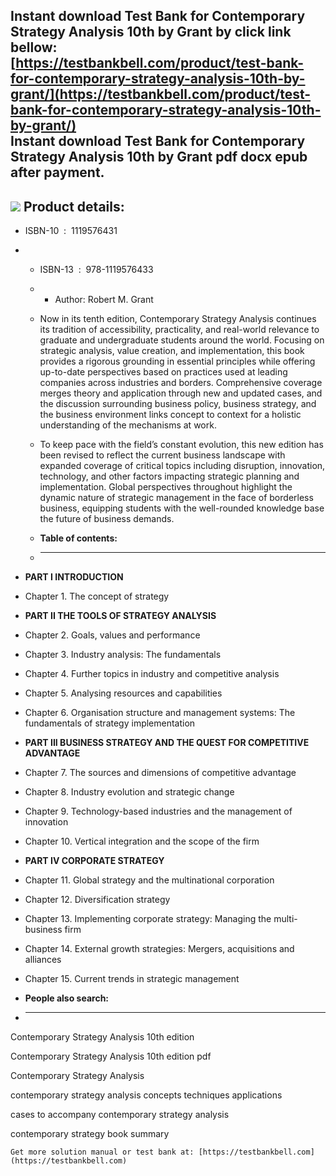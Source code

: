 Instant download **Test Bank for Contemporary Strategy Analysis 10th by Grant** by click link bellow:  
[https://testbankbell.com/product/test-bank-for-contemporary-strategy-analysis-10th-by-grant/](https://testbankbell.com/product/test-bank-for-contemporary-strategy-analysis-10th-by-grant/)  
**Instant download Test Bank for Contemporary Strategy Analysis 10th by Grant pdf docx epub after payment.**
------------------------------------------------------------------------------------------------------------


![](https://testbankbell.com/wp-content/uploads/2023/05/1119495725-1-1.jpg)
**Product details:**
--------------------


* ISBN-10 ‏ : ‎ 1119576431
* * ISBN-13 ‏ : ‎ 978-1119576433
  * * Author: Robert M. Grant
   
  * Now in its tenth edition, Contemporary Strategy Analysis continues its tradition of accessibility, practicality, and real-world relevance to graduate and undergraduate students around the world. Focusing on strategic analysis, value creation, and implementation, this book provides a rigorous grounding in essential principles while offering up-to-date perspectives based on practices used at leading companies across industries and borders. Comprehensive coverage merges theory and application through new and updated cases, and the discussion surrounding business policy, business strategy, and the business environment links concept to context for a holistic understanding of the mechanisms at work.
 
  * To keep pace with the field’s constant evolution, this new edition has been revised to reflect the current business landscape with expanded coverage of critical topics including disruption, innovation, technology, and other factors impacting strategic planning and implementation. Global perspectives throughout highlight the dynamic nature of strategic management in the face of borderless business, equipping students with the well-rounded knowledge base the future of business demands.
  * **Table of contents:**
  * ----------------------
 
* **PART I INTRODUCTION**
* Chapter 1. The concept of strategy

* **PART II THE TOOLS OF STRATEGY ANALYSIS**
* Chapter 2. Goals, values and performance
* Chapter 3. Industry analysis: The fundamentals
* Chapter 4. Further topics in industry and competitive analysis
* Chapter 5. Analysing resources and capabilities
* Chapter 6. Organisation structure and management systems: The fundamentals of strategy implementation

* **PART III BUSINESS STRATEGY AND THE QUEST FOR COMPETITIVE ADVANTAGE**
* Chapter 7. The sources and dimensions of competitive advantage
* Chapter 8. Industry evolution and strategic change
* Chapter 9. Technology-based industries and the management of innovation
* Chapter 10. Vertical integration and the scope of the firm

* **PART IV CORPORATE STRATEGY**
* Chapter 11. Global strategy and the multinational corporation
* Chapter 12. Diversification strategy
* Chapter 13. Implementing corporate strategy: Managing the multi-business firm
* Chapter 14. External growth strategies: Mergers, acquisitions and alliances
* Chapter 15. Current trends in strategic management
* **People also search:**
* -----------------------

Contemporary Strategy Analysis 10th edition

Contemporary Strategy Analysis 10th edition pdf

Contemporary Strategy Analysis

contemporary strategy analysis concepts techniques applications

cases to accompany contemporary strategy analysis

contemporary strategy book summary


    Get more solution manual or test bank at: [https://testbankbell.com](https://testbankbell.com)
